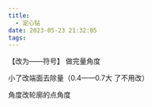 ```yaml
---
title:
  - 定心钻
date: 2023-05-23 21:32:05
tags:
---
```

【改为——符号】
做完量角度

小了改端面去除量（0.4——0.7大 了不用改）

角度改轮廓的点角度

